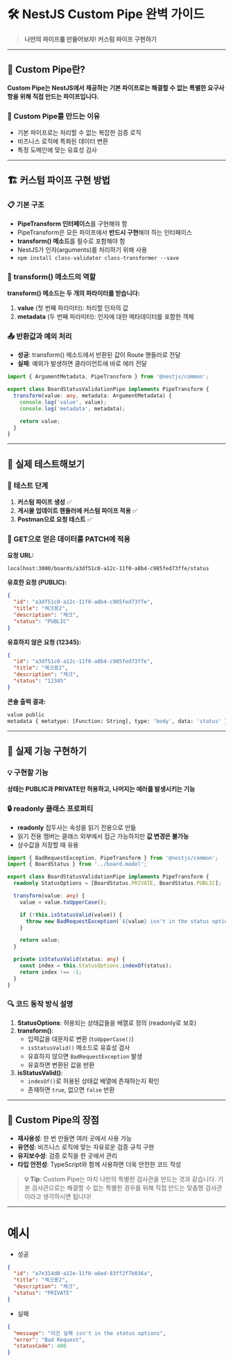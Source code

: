 # 🛠️ NestJS Custom Pipe 완벽 가이드

> **나만의 파이프를 만들어보자! 커스텀 파이프 구현하기**

---

## 🤔 Custom Pipe란?

**Custom Pipe는 NestJS에서 제공하는 기본 파이프로는 해결할 수 없는 특별한 요구사항을 위해 직접 만드는 파이프입니다.**

### 🎯 Custom Pipe를 만드는 이유

- 기본 파이프로는 처리할 수 없는 복잡한 검증 로직
- 비즈니스 로직에 특화된 데이터 변환
- 특정 도메인에 맞는 유효성 검사

---

## 🏗️ 커스텀 파이프 구현 방법

### 📋 기본 구조

- **PipeTransform 인터페이스**를 구현해야 함
- PipeTransform은 모든 파이프에서 **반드시 구현**해야 하는 인터페이스
- **transform() 메소드**를 필수로 포함해야 함
- NestJS가 인자(arguments)를 처리하기 위해 사용
- `npm install class-validator class-transformer --save`

### 🔧 transform() 메소드의 역할

**transform() 메소드는 두 개의 파라미터를 받습니다:**

1. **value** (첫 번째 파라미터): 처리할 인자의 값
2. **metadata** (두 번째 파라미터): 인자에 대한 메타데이터를 포함한 객체

### 📤 반환값과 예외 처리

- **성공**: transform() 메소드에서 반환된 값이 Route 핸들러로 전달
- **실패**: 예외가 발생하면 클라이언트에 바로 에러 전달

```ts
import { ArgumentMetadata, PipeTransform } from '@nestjs/common';

export class BoardStatusValidationPipe implements PipeTransform {
  transform(value: any, metadata: ArgumentMetadata) {
    console.log('value', value);
    console.log('metadata', metadata);

    return value;
  }
}
```

---

## 🧪 실제 테스트해보기

### 📝 테스트 단계

1. **커스텀 파이프 생성** ✅
2. **게시물 업데이트 핸들러에 커스텀 파이프 적용** ✅
3. **Postman으로 요청 테스트** ✅

### 🔄 GET으로 얻은 데이터를 PATCH에 적용

**요청 URL:**

```
localhost:3000/boards/a3df51c0-a12c-11f0-a8b4-c985fed73ffe/status
```

**유효한 요청 (PUBLIC):**

```json
{
  "id": "a3df51c0-a12c-11f0-a8b4-c985fed73ffe",
  "title": "체크용2",
  "description": "체크",
  "status": "PUBLIC"
}
```

**유효하지 않은 요청 (12345):**

```json
{
  "id": "a3df51c0-a12c-11f0-a8b4-c985fed73ffe",
  "title": "체크용2",
  "description": "체크",
  "status": "12345"
}
```

**콘솔 출력 결과:**

```bash
value public
metadata { metatype: [Function: String], type: 'body', data: 'status' }
```

---

## 🎯 실제 기능 구현하기

### 💡 구현할 기능

**상태는 PUBLIC과 PRIVATE만 허용하고, 나머지는 에러를 발생시키는 기능**

### 🔒 readonly 클래스 프로퍼티

- **readonly** 접두사는 속성을 읽기 전용으로 만듦
- 읽기 전용 멤버는 클래스 외부에서 접근 가능하지만 **값 변경은 불가능**
- 상수값을 저장할 때 유용

```ts
import { BadRequestException, PipeTransform } from '@nestjs/common';
import { BoardStatus } from '../board.model';

export class BoardStatusValidationPipe implements PipeTransform {
  readonly StatusOptions = [BoardStatus.PRIVATE, BoardStatus.PUBLIC];

  transform(value: any) {
    value = value.toUpperCase();

    if (!this.isStatusValid(value)) {
      throw new BadRequestException(`${value} isn't in the status options`);
    }

    return value;
  }

  private isStatusValid(status: any) {
    const index = this.StatusOptions.indexOf(status);
    return index !== -1;
  }
}
```

### 🔍 코드 동작 방식 설명

1. **StatusOptions**: 허용되는 상태값들을 배열로 정의 (readonly로 보호)
2. **transform()**:
   - 입력값을 대문자로 변환 (`toUpperCase()`)
   - `isStatusValid()` 메소드로 유효성 검사
   - 유효하지 않으면 `BadRequestException` 발생
   - 유효하면 변환된 값을 반환
3. **isStatusValid()**:
   - `indexOf()`로 허용된 상태값 배열에 존재하는지 확인
   - 존재하면 `true`, 없으면 `false` 반환

---

## 🎉 Custom Pipe의 장점

- **재사용성**: 한 번 만들면 여러 곳에서 사용 가능
- **유연성**: 비즈니스 로직에 맞는 자유로운 검증 규칙 구현
- **유지보수성**: 검증 로직을 한 곳에서 관리
- **타입 안전성**: TypeScript와 함께 사용하면 더욱 안전한 코드 작성

> **💡 Tip**: Custom Pipe는 마치 나만의 특별한 검사관을 만드는 것과 같습니다. 기본 검사관으로는 해결할 수 없는 특별한 경우를 위해 직접 만드는 맞춤형 검사관이라고 생각하시면 됩니다!

---

# 예시

- 성공

```json
{
  "id": "a7e314d0-a12e-11f0-a6ed-83ff2f7b036a",
  "title": "체크용2",
  "description": "체크",
  "status": "PRIVATE"
}
```

- 실패

```json
{
  "message": "이건 실패 isn't in the status options",
  "error": "Bad Request",
  "statusCode": 400
}
```
